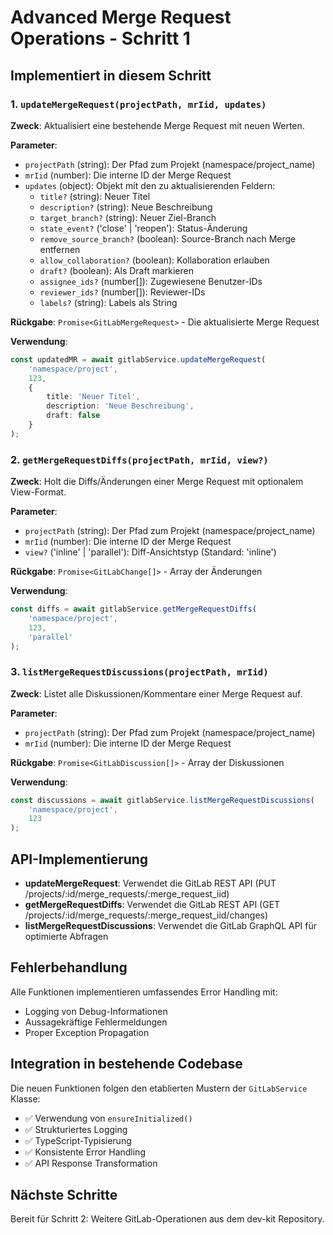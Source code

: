 # Advanced Merge Request Operations - Schritt 1

## Implementiert in diesem Schritt

### 1. `updateMergeRequest(projectPath, mrIid, updates)`

**Zweck**: Aktualisiert eine bestehende Merge Request mit neuen Werten.

**Parameter**:
- `projectPath` (string): Der Pfad zum Projekt (namespace/project_name)
- `mrIid` (number): Die interne ID der Merge Request
- `updates` (object): Objekt mit den zu aktualisierenden Feldern:
  - `title?` (string): Neuer Titel
  - `description?` (string): Neue Beschreibung
  - `target_branch?` (string): Neuer Ziel-Branch
  - `state_event?` ('close' | 'reopen'): Status-Änderung
  - `remove_source_branch?` (boolean): Source-Branch nach Merge entfernen
  - `allow_collaboration?` (boolean): Kollaboration erlauben
  - `draft?` (boolean): Als Draft markieren
  - `assignee_ids?` (number[]): Zugewiesene Benutzer-IDs
  - `reviewer_ids?` (number[]): Reviewer-IDs
  - `labels?` (string): Labels als String

**Rückgabe**: `Promise<GitLabMergeRequest>` - Die aktualisierte Merge Request

**Verwendung**:
```typescript
const updatedMR = await gitlabService.updateMergeRequest(
    'namespace/project',
    123,
    {
        title: 'Neuer Titel',
        description: 'Neue Beschreibung',
        draft: false
    }
);
```

### 2. `getMergeRequestDiffs(projectPath, mrIid, view?)`

**Zweck**: Holt die Diffs/Änderungen einer Merge Request mit optionalem View-Format.

**Parameter**:
- `projectPath` (string): Der Pfad zum Projekt (namespace/project_name)
- `mrIid` (number): Die interne ID der Merge Request
- `view?` ('inline' | 'parallel'): Diff-Ansichtstyp (Standard: 'inline')

**Rückgabe**: `Promise<GitLabChange[]>` - Array der Änderungen

**Verwendung**:
```typescript
const diffs = await gitlabService.getMergeRequestDiffs(
    'namespace/project',
    123,
    'parallel'
);
```

### 3. `listMergeRequestDiscussions(projectPath, mrIid)`

**Zweck**: Listet alle Diskussionen/Kommentare einer Merge Request auf.

**Parameter**:
- `projectPath` (string): Der Pfad zum Projekt (namespace/project_name)
- `mrIid` (number): Die interne ID der Merge Request

**Rückgabe**: `Promise<GitLabDiscussion[]>` - Array der Diskussionen

**Verwendung**:
```typescript
const discussions = await gitlabService.listMergeRequestDiscussions(
    'namespace/project',
    123
);
```

## API-Implementierung

- **updateMergeRequest**: Verwendet die GitLab REST API (PUT /projects/:id/merge_requests/:merge_request_iid)
- **getMergeRequestDiffs**: Verwendet die GitLab REST API (GET /projects/:id/merge_requests/:merge_request_iid/changes)
- **listMergeRequestDiscussions**: Verwendet die GitLab GraphQL API für optimierte Abfragen

## Fehlerbehandlung

Alle Funktionen implementieren umfassendes Error Handling mit:
- Logging von Debug-Informationen
- Aussagekräftige Fehlermeldungen
- Proper Exception Propagation

## Integration in bestehende Codebase

Die neuen Funktionen folgen den etablierten Mustern der `GitLabService` Klasse:
- ✅ Verwendung von `ensureInitialized()`
- ✅ Strukturiertes Logging
- ✅ TypeScript-Typisierung
- ✅ Konsistente Error Handling
- ✅ API Response Transformation

## Nächste Schritte

Bereit für Schritt 2: Weitere GitLab-Operationen aus dem dev-kit Repository.
